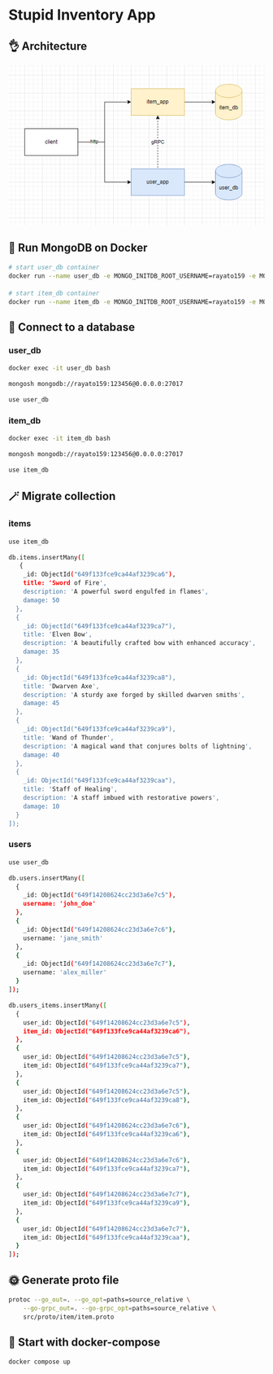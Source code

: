 <h1>Stupid Inventory App</h1>

<h2>👌 Architecture</h2>
<img src="./screenshots/arch.png">

<h2>🍃 Run MongoDB on Docker</h2>

```bash
# start user_db container
docker run --name user_db -e MONGO_INITDB_ROOT_USERNAME=rayato159 -e MONGO_INITDB_ROOT_PASSWORD=123456 -p 2000:27017 -d mongo

# start item_db container
docker run --name item_db -e MONGO_INITDB_ROOT_USERNAME=rayato159 -e MONGO_INITDB_ROOT_PASSWORD=123456 -p 2001:27017 -d mongo
```

<h2>🔌 Connect to a database</h2>

<h3>user_db</h3>

```bash
docker exec -it user_db bash
```

```bash
mongosh mongodb://rayato159:123456@0.0.0.0:27017
```

```bash
use user_db
```

<h3>item_db</h3>

```bash
docker exec -it item_db bash
```

```bash
mongosh mongodb://rayato159:123456@0.0.0.0:27017
```

```bash
use item_db
```

<h2>🪄 Migrate collection</h2>

<h3>items</h3>

```bash
use item_db
```

```bash
db.items.insertMany([
   {
    _id: ObjectId("649f133fce9ca44af3239ca6"),
    title: 'Sword of Fire',
    description: 'A powerful sword engulfed in flames',
    damage: 50
  },
  {
    _id: ObjectId("649f133fce9ca44af3239ca7"),
    title: 'Elven Bow',
    description: 'A beautifully crafted bow with enhanced accuracy',
    damage: 35
  },
  {
    _id: ObjectId("649f133fce9ca44af3239ca8"),
    title: 'Dwarven Axe',
    description: 'A sturdy axe forged by skilled dwarven smiths',
    damage: 45
  },
  {
    _id: ObjectId("649f133fce9ca44af3239ca9"),
    title: 'Wand of Thunder',
    description: 'A magical wand that conjures bolts of lightning',
    damage: 40
  },
  {
    _id: ObjectId("649f133fce9ca44af3239caa"),
    title: 'Staff of Healing',
    description: 'A staff imbued with restorative powers',
    damage: 10
  }
]);
```

<h3>users</h3>

```bash
use user_db
```

```bash
db.users.insertMany([
  {
    _id: ObjectId("649f14208624cc23d3a6e7c5"),
    username: 'john_doe'
  },
  {
    _id: ObjectId("649f14208624cc23d3a6e7c6"),
    username: 'jane_smith'
  },
  {
    _id: ObjectId("649f14208624cc23d3a6e7c7"),
    username: 'alex_miller'
  }
]);
```

```bash
db.users_items.insertMany([
  {
    user_id: ObjectId("649f14208624cc23d3a6e7c5"),
    item_id: ObjectId("649f133fce9ca44af3239ca6"),
  },
  {
    user_id: ObjectId("649f14208624cc23d3a6e7c5"),
    item_id: ObjectId("649f133fce9ca44af3239ca7"),
  },
  {
    user_id: ObjectId("649f14208624cc23d3a6e7c5"),
    item_id: ObjectId("649f133fce9ca44af3239ca8"),
  },
  {
    user_id: ObjectId("649f14208624cc23d3a6e7c6"),
    item_id: ObjectId("649f133fce9ca44af3239ca6"),
  },
  {
    user_id: ObjectId("649f14208624cc23d3a6e7c6"),
    item_id: ObjectId("649f133fce9ca44af3239ca7"),
  },
  {
    user_id: ObjectId("649f14208624cc23d3a6e7c7"),
    item_id: ObjectId("649f133fce9ca44af3239ca9"),
  },
  {
    user_id: ObjectId("649f14208624cc23d3a6e7c7"),
    item_id: ObjectId("649f133fce9ca44af3239caa"),
  }
]);
```

<h2>🌞 Generate proto file</h2>

```bash
protoc --go_out=. --go_opt=paths=source_relative \
    --go-grpc_out=. --go-grpc_opt=paths=source_relative \
    src/proto/item/item.proto
```

<h2>🐳 Start with docker-compose</h2>

```bash
docker compose up
```

